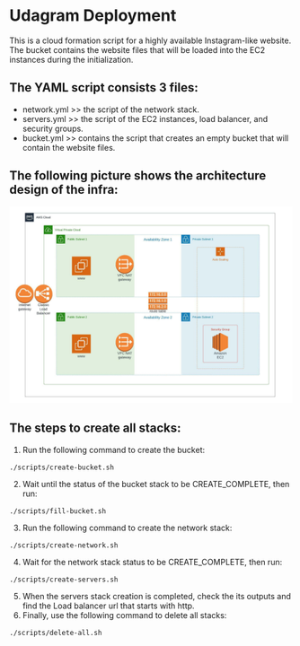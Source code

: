 # Udagram Deployment
This is a cloud formation script for a highly available Instagram-like website.
The bucket contains the website files that will be loaded into the EC2 instances during the initialization.
## The YAML script consists 3 files: 
- network.yml >> the script of the network stack.
- servers.yml >> the script of the EC2 instances, load balancer, and security groups.
- bucket.yml >> contains the script that creates an empty bucket that will contain the website files.

## The following picture shows the architecture design of the infra:
![architecture design](Architecture-design.jpeg)

## The steps to create all stacks:
1. Run the following command to create the bucket:
```
./scripts/create-bucket.sh
```
2. Wait until the status of the bucket stack to be CREATE_COMPLETE, then run:
```
./scripts/fill-bucket.sh
```
3. Run the following command to create the network stack:
```
./scripts/create-network.sh
```
4. Wait for the network stack status to be CREATE_COMPLETE, then run:
```
./scripts/create-servers.sh
```
5. When the servers stack creation is completed, check the its outputs and find the Load balancer url that starts with http.
6. Finally, use the following command to delete all stacks:
```
./scripts/delete-all.sh
```
